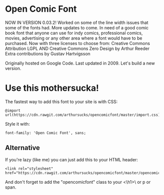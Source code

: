 # Open Comic Font

NOW IN VERSION 0.03.2! Worked on some of the line width issues that some of the fonts had. More updates to come.
In need of a good comic book font that anyone can use for indy comics, professional comics, movies, advertising or any other area where a font would have to be purchased.
Now with three licenses to choose from: Creative Commons Attribution LGPL AND Creative Commons Zero
Design by Arthur Reeder Extra contributions by Gustav Hartvigsson

Originally hosted on Google Code.  Last updated in 2009.  Let's build a new version.

# Use this mothersucka!

The fastest way to add this font to your site is with CSS:
```
@import url(https://cdn.rawgit.com/arthursucks/opencomicfont/master/import.css);
```
Style it with:
```
font-family: 'Open Comic Font', sans;
```
## Alternative
If you're lazy (like me) you can just add this to your HTML header:
```
<link rel="stylesheet" href="https://cdn.rawgit.com/arthursucks/opencomicfont/master/opencomicfont.css">
```
And don't forget to add the "opencomicfont" class to your <\h1>\ or p or span.
